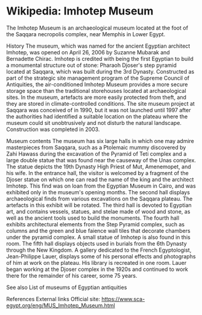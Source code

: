 
# Wikipedia: Imhotep Museum
The Imhotep Museum is an archaeological museum located at the foot of the Saqqara necropolis complex, near Memphis in Lower Egypt.

History
The museum, which was named for the ancient Egyptian architect Imhotep, was opened on April 26, 2006 by Suzanne Mubarak and Bernadette Chirac. Imhotep is credited with being the first Egyptian to build a monumental structure out of stone: Pharaoh Djoser's step pyramid located at Saqqara, which was built during the 3rd Dynasty.
Constructed as part of the strategic site management program of the Supreme Council of Antiquities, the air-conditioned Imhotep Museum provides a more secure storage space than the traditional storehouses located at archaeological sites. In the museum, artefacts are more easily protected from theft, and they are stored in climate-controlled conditions.
The site museum project at Saqqara was conceived of in 1990, but it was not launched until 1997 after the authorities had identified a suitable location on the plateau where the museum could sit unobtrusively and not disturb the natural landscape.  Construction was completed in 2003.

Museum contents
The museum has six large halls in which one may admire masterpieces from Saqqara, such as a Ptolemaic mummy discovered by Zahi Hawass during the excavation of the Pyramid of Teti complex and a large double statue that was found near the causeway of the Unas complex. The statue depicts the 19th Dynasty High Priest of Mut, Amenemopet, and his wife.
In the entrance hall, the visitor is welcomed by a fragment of the Djoser statue on which one can read the name of the king and the architect Imhotep. This find was on loan from the Egyptian Museum in Cairo, and was exhibited only in the museum's opening months.
The second hall displays archaeological finds from various excavations on the Saqqara plateau.  The artefacts in this exhibit will be rotated.
The third hall is devoted to Egyptian art, and contains vessels, statues, and stelae made of wood and stone, as well as the ancient tools used to build the monuments.
The fourth hall exhibits architectural elements from the Step Pyramid complex, such as columns and the green and blue faience wall tiles that decorate chambers under the pyramid complex. A small statue of Imhotep is also found in this room.
The fifth hall displays objects used in burials from the 6th Dynasty through the New Kingdom.
A gallery dedicated to the French Egyptologist, Jean-Philippe Lauer, displays some of his personal effects and photographs of him at work on the plateau. His library is recreated in one room. Lauer began working at the Djoser complex in the 1920s and continued to work there for the remainder of his career, some 75 years.

See also
List of museums of Egyptian antiquities

References
External links
Official site: https://www.sca-egypt.org/eng/MUS_Imhotep_Museum.html
